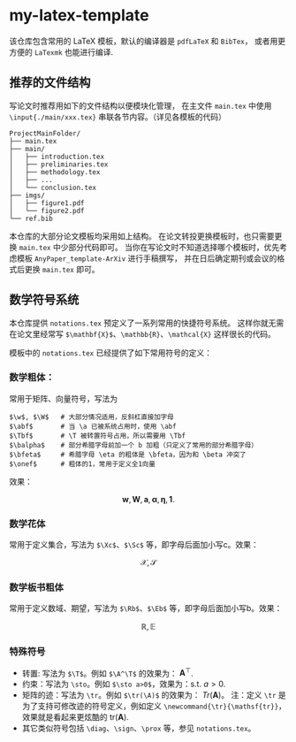 # my-latex-template
该仓库包含常用的 LaTeX 模板，默认的编译器是 `pdfLaTeX` 和 `BibTex`，
或者用更方便的 `LaTexmk` 也能进行编译.

## 推荐的文件结构
写论文时推荐用如下的文件结构以便模块化管理，
在主文件 `main.tex` 中使用 `\input{./main/xxx.tex}` 串联各节内容。（详见各模板的代码）
```
ProjectMainFolder/
├── main.tex
├── main/
│   ├── introduction.tex
│   ├── preliminaries.tex
│   ├── methodology.tex
│   ├── ...
│   └── conclusion.tex
├── imgs/
│   ├── figure1.pdf
│   └── figure2.pdf
└── ref.bib
```
本仓库的大部分论文模板均采用如上结构。
在论文转投更换模板时，也只需要更换 `main.tex` 中少部分代码即可。
当你在写论文时不知道选择哪个模板时，优先考虑模板 `AnyPaper_template-ArXiv` 进行手稿撰写，
并在日后确定期刊或会议的格式后更换 `main.tex` 即可。

## 数学符号系统
本仓库提供 `notations.tex` 预定义了一系列常用的快捷符号系统。
这样你就无需在论文里经常写 `$\mathbf{X}$`、`\mathbb{R}`、`\mathcal{X}` 这样很长的代码。

模板中的 `notations.tex` 已经提供了如下常用符号的定义：

### 数学粗体：
常用于矩阵、向量符号，写法为
```[LaTeX]
$\w$, $\W$   # 大部分情况适用，反斜杠直接加字母
$\abf$       # 当 \a 已被系统占用时，使用 \abf
$\Tbf$       # \T 被转置符号占用，所以需要用 \Tbf
$\balpha$    # 部分希腊字母前加一个 b 加粗（只定义了常用的部分希腊字母）
$\bfeta$     # 希腊字母 \eta 的粗体是 \bfeta，因为和 \beta 冲突了
$\onef$      # 粗体的1，常用于定义全1向量
```
效果：
```math
\boldsymbol{w}, \boldsymbol{W}, \boldsymbol{a}, \boldsymbol{\alpha}, \boldsymbol{\eta}, \boldsymbol{1}.
```

### 数学花体
常用于定义集合，写法为 `$\Xc$`、`$\Sc$` 等，即字母后面加小写c。效果：
```math
\mathcal{X}, \mathcal{S}
```


### 数学板书粗体
常用于定义数域、期望，写法为 `$\Rb$`、`$\Eb$` 等，即字母后面加小写b。效果：
```math
\mathbb{R}, \mathbb{E}
```


### 特殊符号
- 转置: 写法为 `$\T$`。例如 `$\A^\T$` 的效果为： $\boldsymbol{A}^\top$.
- 约束：写法为 `\sto`。例如 `$\sto a>0$`，效果为：$\text{s.t. } a>0$.
- 矩阵的迹：写法为 `\tr`。例如 `$\tr(\A)$` 的效果为： $Tr(\boldsymbol{A})$。
注：定义 `\tr` 是为了支持可修改迹的符号定义，例如定义 `\newcommand{\tr}{\mathsf{tr}}`，效果就是看起来更炫酷的 $\mathsf{tr}(\boldsymbol{A})$.
- 其它类似符号包括 `\diag`、`\sign`、`\prox` 等，参见 `notations.tex`。